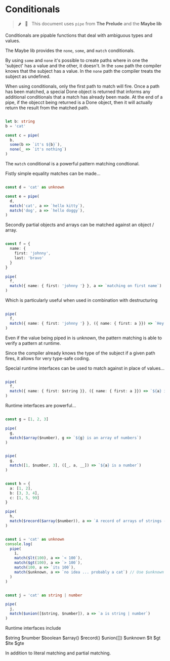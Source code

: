 # Conditionals

> :hot_pepper: &nbsp; 🧩 &nbsp; This document uses `pipe` from **The Prelude** and the **Maybe lib**

Conditionals are pipable functions that deal with ambiguous types and values.

The Maybe lib provides the `none`, `some`, and `match` conditionals.

By using `some` and `none` it's possible to create paths where in one the 'subject' has a value and 
the other, it doesn't. In the `some` path the compiler knows that the subject has a value.
In the `none` path the compiler treats the subject as undefined.

When using conditionals, only the first path to match will fire.
Once a path has been matched, a special Done object is returned that informs any additional conditionals that a match has already been made.
At the end of a pipe, if the objecct being returned is a Done object, then it will actually return the result from the matched path.

```typescript

let b: string
b = 'cat'

const c = pipe(
  b,
  some(b => `it's ${b}`),
  none(_ => `it's nothing`)
)

```

The `match` conditional is a powerful pattern matching condtional.

Fistly simple equality matches can be made...

```typescript

const d = 'cat' as unknown

const e = pipe(
  d,
  match('cat', a => `hello kitty`),
  match('dog', a => `hello doggy`),
)

```

Secondly partial objects and arrays can be matched against an object / array.

```typescript

const f = {
  name: {
    first: 'johnny',
    last: 'bravo'
  }
}

pipe(
  f,
  match({ name: { first: 'johnny '} }, a => `matching on first name`)
)

```

Which is particularly useful when used in combination with destructuring

```typescript

pipe(
  f,
  match({ name: { first: 'johnny '} }, ({ name: { first: a }}) => `Hey it's ${a}`)
)

```

Even if the value being piped in is unknown, the pattern matching
is able to verify a pattern at runtime.

Since the compiler already knows the type of the subject if a given path fires, it allows 
for very type-safe coding.

Special runtime interfaces can be used to match against in place of values...

```typescript

pipe(
  f,
  match({ name: { first: $string }}, ({ name: { first: a }}) => `${a} is a string`)
)

```

Runtime interfaces are powerful...

```typescript

const g = [1, 2, 3]

pipe(
  g,
  match($array($number), g => `${g} is an array of numbers`)
)

```

```typescript

pipe(
  g,
  match([1, $number, 3], ([_, a, __]) => `${a} is a number`)
)

```

```typescript

const h = {
  a: [1, 2],
  b: [3, 3, 4],
  c: [1, 5, 99]
}

pipe(
  h,
  match($record($array($number)), a => `A record of arrays of strings - whoa`)
)

```

```typescript

const i = 'cat' as unknown
console.log(
  pipe(
    i,
    match($lt(100), a => `< 100`),
    match($gt(100), a => `> 100`),
    match(100, a => `its 100`),
    match($unknown, a => `no idea ... probably a cat`) // Use $unknown as a catch all
  )
)

```

```typescript

const j = 'cat' as string | number

pipe(
  j,
  match($union([$string, $number]), a => `a is string | number`)
)

```

Runtime interfaces include

$string
$number
$boolean
$array()
$record()
$union([])
$unknown
$lt
$gt
$lte
$gte

In addition to literal matching and partial matching.
